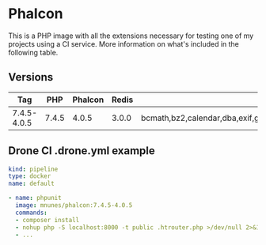 # Phalcon

This is a PHP image with all the extensions necessary for testing one of my projects using a CI service. More information on what's included in the following table.

## Versions

| Tag         | PHP   | Phalcon | Redis | Added Extensions                                                                                          |
|-------------|-------|---------|-------|-----------------------------------------------------------------------------------------------------------|
| 7.4.5-4.0.5 | 7.4.5 | 4.0.5   | 3.0.0 | bcmath,bz2,calendar,dba,exif,gd,gettext,gmp,imap,intl,ldap,pdo_mysql,psr,soap,sockets,tidy,xmlrpc,xsl,zip |

## Drone CI .drone.yml example

```yaml
kind: pipeline
type: docker
name: default

- name: phpunit
  image: mnunes/phalcon:7.4.5-4.0.5
  commands:
  - composer install
  - nohup php -S localhost:8000 -t public .htrouter.php >/dev/null 2>&1 & sleep 2
  - ...
```
